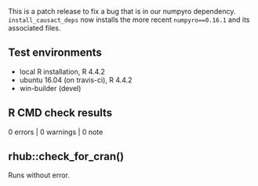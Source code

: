 This is a patch release to fix a bug that is in our numpyro dependency.  `install_causact_deps` now installs the more recent `numpyro==0.16.1` and its associated files.

## Test environments
* local R installation, R 4.4.2
* ubuntu 16.04 (on travis-ci), R 4.4.2
* win-builder (devel)

## R CMD check results

0 errors | 0 warnings | 0 note

## rhub::check_for_cran() 

Runs without error.
